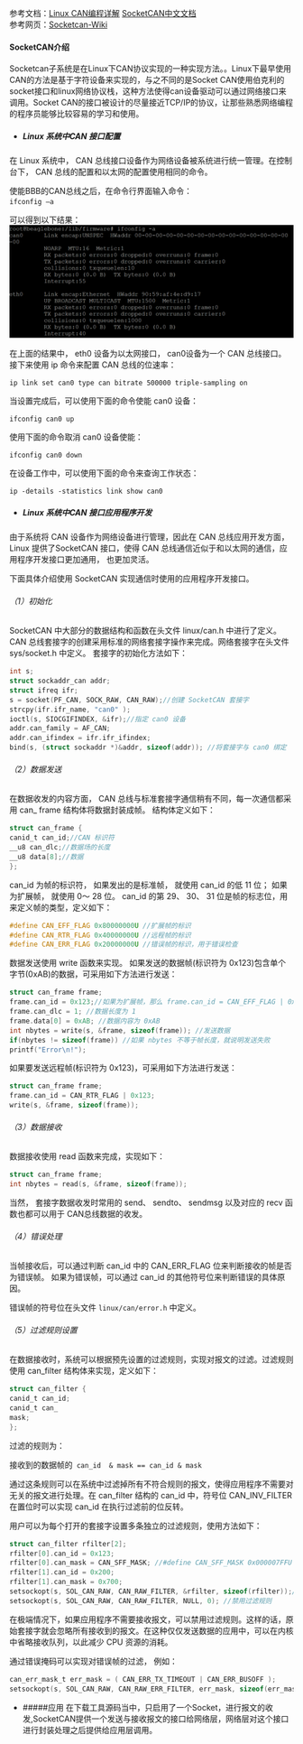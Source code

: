 参考文档：[Linux CAN编程详解](http://velep.com/downloads?did=18)    [SocketCAN中文文档](http://blog.csdn.net/zhangxiaopeng0829/article/details/7646639])  
参考网页：[Socketcan-Wiki](https://en.wikipedia.org/wiki/SocketCAN)

#### SocketCAN介绍

Socketcan子系统是在Linux下CAN协议实现的一种实现方法。。Linux下最早使用CAN的方法是基于字符设备来实现的，与之不同的是Socket CAN使用伯克利的socket接口和linux网络协议栈，这种方法使得can设备驱动可以通过网络接口来调用。Socket CAN的接口被设计的尽量接近TCP/IP的协议，让那些熟悉网络编程的程序员能够比较容易的学习和使用。

* ##### Linux 系统中CAN 接口配置

在 Linux 系统中， CAN 总线接口设备作为网络设备被系统进行统一管理。在控制台下， CAN 总线的配置和以太网的配置使用相同的命令。

使能BBB的CAN总线之后，在命令行界面输入命令：  
`ifconfig –a`

可以得到以下结果：  
![](/assets/can.png)

在上面的结果中， eth0 设备为以太网接口， can0设备为一个 CAN 总线接口。接下来使用 ip 命令来配置 CAN 总线的位速率：

```
ip link set can0 type can bitrate 500000 triple-sampling on
```

当设置完成后，可以使用下面的命令使能 can0 设备：

```
ifconfig can0 up
```

使用下面的命令取消 can0 设备使能：

```
ifconfig can0 down
```

在设备工作中，可以使用下面的命令来查询工作状态：

```
ip -details -statistics link show can0
```

* ##### Linux 系统中CAN 接口应用程序开发

由于系统将 CAN 设备作为网络设备进行管理，因此在 CAN 总线应用开发方面， Linux 提供了SocketCAN 接口，使得 CAN 总线通信近似于和以太网的通信，应用程序开发接口更加通用， 也更加灵活。

下面具体介绍使用 SocketCAN 实现通信时使用的应用程序开发接口。

###### （1）初始化

SocketCAN 中大部分的数据结构和函数在头文件 linux/can.h 中进行了定义。 CAN 总线套接字的创建采用标准的网络套接字操作来完成。网络套接字在头文件 sys/socket.h 中定义。 套接字的初始化方法如下：

```c
int s; 
struct sockaddr_can addr; 
struct ifreq ifr; 
s = socket(PF_CAN, SOCK_RAW, CAN_RAW);//创建 SocketCAN 套接字 
strcpy(ifr.ifr_name, "can0" ); 
ioctl(s, SIOCGIFINDEX, &ifr);//指定 can0 设备 
addr.can_family = AF_CAN; 
addr.can_ifindex = ifr.ifr_ifindex; 
bind(s, (struct sockaddr *)&addr, sizeof(addr)); //将套接字与 can0 绑定
```

###### （2）数据发送

在数据收发的内容方面， CAN 总线与标准套接字通信稍有不同，每一次通信都采用 can\_ frame 结构体将数据封装成帧。 结构体定义如下：
```c
struct can_frame {
canid_t can_id;//CAN 标识符
__u8 can_dlc;//数据场的长度
__u8 data[8];//数据
};
```


can_id 为帧的标识符， 如果发出的是标准帧， 就使用 can_id 的低 11 位； 如果为扩展帧， 就使用 0～ 28 位。 can_id 的第 29、 30、 31 位是帧的标志位，用来定义帧的类型，定义如下：
```c
#define CAN_EFF_FLAG 0x80000000U //扩展帧的标识
#define CAN_RTR_FLAG 0x40000000U //远程帧的标识
#define CAN_ERR_FLAG 0x20000000U //错误帧的标识，用于错误检查
```


数据发送使用 write 函数来实现。 如果发送的数据帧\(标识符为 0x123\)包含单个字节\(0xAB\)的数据，可采用如下方法进行发送：
```c
struct can_frame frame;
frame.can_id = 0x123;//如果为扩展帧，那么 frame.can_id = CAN_EFF_FLAG | 0x123;
frame.can_dlc = 1; //数据长度为 1
frame.data[0] = 0xAB; //数据内容为 0xAB
int nbytes = write(s, &frame, sizeof(frame)); //发送数据
if(nbytes != sizeof(frame)) //如果 nbytes 不等于帧长度，就说明发送失败
printf("Error\n!");
```
如果要发送远程帧\(标识符为 0x123\)，可采用如下方法进行发送：
```c
struct can_frame frame; 
frame.can_id = CAN_RTR_FLAG | 0x123; 
write(s, &frame, sizeof(frame));
```
###### （3）数据接收

数据接收使用 read 函数来完成，实现如下：
```c
struct can_frame frame; 
int nbytes = read(s, &frame, sizeof(frame));
```
当然， 套接字数据收发时常用的 send、 sendto、 sendmsg 以及对应的 recv 函数也都可以用于 CAN总线数据的收发。

###### （4）错误处理

当帧接收后，可以通过判断 can\_id 中的 CAN\_ERR\_FLAG 位来判断接收的帧是否为错误帧。 如果为错误帧，可以通过 can\_id 的其他符号位来判断错误的具体原因。

错误帧的符号位在头文件 `linux/can/error.h` 中定义。

###### （5）过滤规则设置

在数据接收时，系统可以根据预先设置的过滤规则，实现对报文的过滤。过滤规则使用 can\_filter 结构体来实现，定义如下：
```c
struct can_filter { 
canid_t can_id; 
canid_t can_
mask;
};
```
过滤的规则为：

接收到的数据帧的` can_id  & mask == can_id & mask`

通过这条规则可以在系统中过滤掉所有不符合规则的报文，使得应用程序不需要对无关的报文进行处理。在 can\_filter 结构的 can\_id 中，符号位 CAN\_INV\_FILTER 在置位时可以实现 can\_id 在执行过滤前的位反转。

用户可以为每个打开的套接字设置多条独立的过滤规则，使用方法如下：
```c
struct can_filter rfilter[2]; 
rfilter[0].can_id = 0x123; 
rfilter[0].can_mask = CAN_SFF_MASK; //#define CAN_SFF_MASK 0x000007FFU 
rfilter[1].can_id = 0x200; 
rfilter[1].can_mask = 0x700; 
setsockopt(s, SOL_CAN_RAW, CAN_RAW_FILTER, &rfilter, sizeof(rfilter));//设置规则
setsockopt(s, SOL_CAN_RAW, CAN_RAW_FILTER, NULL, 0); //禁用过滤规则
```

在极端情况下，如果应用程序不需要接收报文，可以禁用过滤规则。这样的话，原始套接字就会忽略所有接收到的报文。在这种仅仅发送数据的应用中，可以在内核中省略接收队列，以此减少 CPU 资源的消耗。

通过错误掩码可以实现对错误帧的过滤， 例如：
```c
can_err_mask_t err_mask = ( CAN_ERR_TX_TIMEOUT | CAN_ERR_BUSOFF ); 
setsockopt(s, SOL_CAN_RAW, CAN_RAW_ERR_FILTER, err_mask, sizeof(err_mask));
```
* #####应用
在下载工具源码当中，只启用了一个Socket，进行报文的收发,SocketCAN提供一个发送与接收报文的接口给网络层，网络层对这个接口进行封装处理之后提供给应用层调用。







